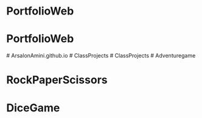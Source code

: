 # PortfolioWeb
# PortfolioWeb
#   A r s a l o n A m i n i . g i t h u b . i o  
 #   C l a s s P r o j e c t s  
 #   C l a s s P r o j e c t s  
 # Adventuregame
# RockPaperScissors
# DiceGame
